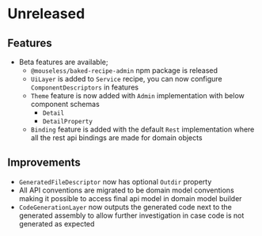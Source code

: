 # Unreleased

## Features

- Beta features are available;
  - `@mouseless/baked-recipe-admin` npm package is released
  - `UiLayer` is added to `Service` recipe, you can now configure
    `ComponentDescriptors` in features
  - `Theme` feature is now added with `Admin` implementation with below
    component schemas
    - `Detail`
    - `DetailProperty`
  - `Binding` feature is added with the default `Rest` implementation where all
    the rest api bindings are made for domain objects

## Improvements

- `GeneratedFileDescriptor` now has optional `Outdir` property
- All API conventions are migrated to be domain model conventions making it
  possible to access final api model in domain model builder
- `CodeGenerationLayer` now outputs the generated code next to the generated
  assembly to allow further investigation in case code is not generated as
  expected
